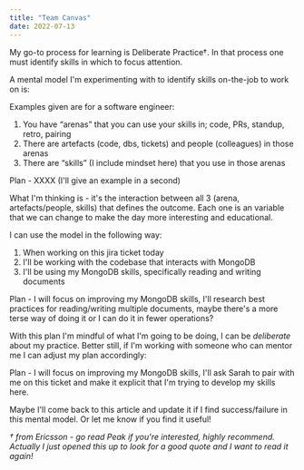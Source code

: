 ```yaml
---
title: "Team Canvas"
date: 2022-07-13
---
```


My go-to process for learning is Deliberate Practice†. In that process one must identify skills in which to focus attention.

A mental model I'm experimenting with to identify skills on-the-job to work on is:

Examples given are for a software engineer:

1. You have “arenas” that you can use your skills in; code, PRs, standup, retro, pairing
2. There are artefacts (code, dbs, tickets) and people (colleagues) in those arenas
3. There are “skills” (I include mindset here) that you use in those arenas

Plan - XXXX (I'll give an example in a second)

What I'm thinking is - it's the interaction between all 3 (arena, artefacts/people, skills) that defines the outcome. Each one is an variable that we can change to make the day more interesting and educational.

I can use the model in the following way:

1. When working on this jira ticket today
2. I'll be working with the codebase that interacts with MongoDB
3. I'll be using my MongoDB skills, specifically reading and writing documents

Plan - I will focus on improving my MongoDB skills, I'll research best practices for reading/writing multiple documents, maybe there's a more terse way of doing it or I can do it in fewer operations?

With this plan I'm mindful of what I'm going to be doing, I can be _deliberate_ about my practice. Better still, if I'm working with someone who can mentor me I can adjust my plan accordingly:

Plan - I will focus on improving my MongoDB skills, I'll ask Sarah to pair with me on this ticket and make it explicit that I'm trying to develop my skills here.

Maybe I'll come back to this article and update it if I find success/failure in this mental model. Or let me know if you find it useful!

_† from Ericsson - go read Peak if you're interested, highly recommend. Actually I just opened this up to look for a good quote and I want to read it again!_